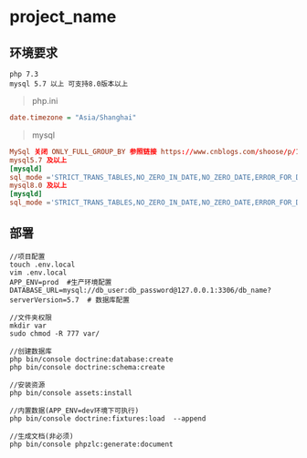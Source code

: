 # project_name

## 环境要求

    php 7.3
    mysql 5.7 以上 可支持8.0版本以上
    
> php.ini   

```ini
date.timezone = "Asia/Shanghai"
```

> mysql

```mysql.cnf
MySql 关闭 ONLY_FULL_GROUP_BY 参照链接 https://www.cnblogs.com/shoose/p/13259186.html
mysql5.7 及以上
[mysqld]
sql_mode ='STRICT_TRANS_TABLES,NO_ZERO_IN_DATE,NO_ZERO_DATE,ERROR_FOR_DIVISION_BY_ZERO,NO_AUTO_CREATE_USER,NO_ENGINE_SUBSTITUTION'
mysql8.0 及以上
[mysqld]
sql_mode ='STRICT_TRANS_TABLES,NO_ZERO_IN_DATE,NO_ZERO_DATE,ERROR_FOR_DIVISION_BY_ZERO,NO_ENGINE_SUBSTITUTION'
```

## 部署

```shell script
//项目配置
touch .env.local
vim .env.local
APP_ENV=prod  #生产环境配置
DATABASE_URL=mysql://db_user:db_password@127.0.0.1:3306/db_name?serverVersion=5.7  # 数据库配置

//文件夹权限
mkdir var
sudo chmod -R 777 var/

//创建数据库
php bin/console doctrine:database:create
php bin/console doctrine:schema:create

//安装资源
php bin/console assets:install  

//内置数据(APP_ENV=dev环境下可执行)
php bin/console doctrine:fixtures:load  --append

//生成文档(非必须)
php bin/console phpzlc:generate:document
```

